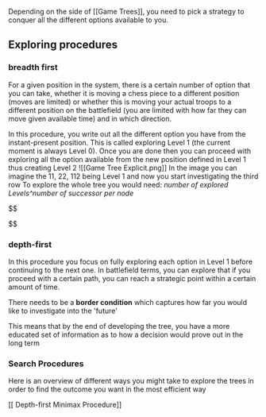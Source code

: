 Depending on the side of  [[Game Trees]], you need to pick a strategy to conquer all the different options available to you. 

## Exploring procedures
### breadth first
For a given position in the system, there is a certain number of option that you can take, whether it is moving a chess piece to a different position (moves are limited) or whether this is moving your actual troops to a different position on the battlefield (you are limited with how far they can move given available time) and in which direction.

In this procedure, you write out all the different option you have from the instant-present position. This is called exploring Level 1 (the current moment is always Level 0). Once you are done then you can proceed with exploring all the option available from the new position defined in Level 1 thus creating Level 2
![[Game Tree Explicit.png]]
In the image you can imagine the 11, 22, 112 being Level 1 and now you start investigating the third row
To explore the whole tree you would need: *number of explored Levels^number of successor per node*

$$

$$
### depth-first
In this procedure you focus on fully exploring each option in Level 1 before continuing to the next one. In battlefield terms, you can explore that if you proceed with a certain path, you can reach a strategic point within a certain amount of time. 

There needs to be a **border condition** which captures how far you would like to investigate into the 'future'

This means that by the end of developing the tree, you have a more educated set of information as to how a decision would prove out in the long term

### Search Procedures
Here is an overview of different ways you might take to explore the trees in order to find the outcome you want in the most efficient way

[[ Depth-first Minimax Procedure]]